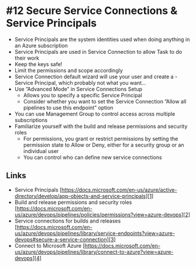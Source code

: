 # #12 Secure Service Connections & Service Principals

- Service Principals are the system identities used when doing anything in an Azure subscription
- Service Principals are used in Service Connection to allow Task to do their work
- Keep the keys safe!
- Limit the permissions and scope accordingly
- Service Connection default wizard will use your user and create a - Service Principal, which probably not what you want...
- Use ”Advanced Mode” in Service Connections Setup
    - Allows you to specify a specific Service Principal
    - Consider whether you want to set the Service Connection ”Allow all pipelines to use this endpoint” option
- You can use Management Group to control access across multiple subscriptions
- Familiarize yourself with the build and release permissions and security roles
    - For permissions, you grant or restrict permissions by setting the permission state to Allow or Deny, either for a security group or an individual user
    - You can control who can define new service connections

## Links
- Service Principals [https://docs.microsoft.com/en-us/azure/active-directory/develop/app-objects-and-service-principals][1]
- Build and release permissions and security roles [https://docs.microsoft.com/en-us/azure/devops/pipelines/policies/permissions?view=azure-devops][2]
- Service connections for builds and releases [https://docs.microsoft.com/en-us/azure/devops/pipelines/library/service-endpoints?view=azure-devops#secure-a-service-connection][3]
- Connect to Microsoft Azure [https://docs.microsoft.com/en-us/azure/devops/pipelines/library/connect-to-azure?view=azure-devops][4]

[1]: https://docs.microsoft.com/en-us/azure/active-directory/develop/app-objects-and-service-principals 
[2]: https://docs.microsoft.com/en-us/azure/devops/pipelines/policies/permissions?view=azure-devops
[3]: https://docs.microsoft.com/en-us/azure/devops/pipelines/library/service-endpoints?view=azure-devops#secure-a-service-connection
[4]: https://docs.microsoft.com/en-us/azure/devops/pipelines/library/connect-to-azure?view=azure-devops


